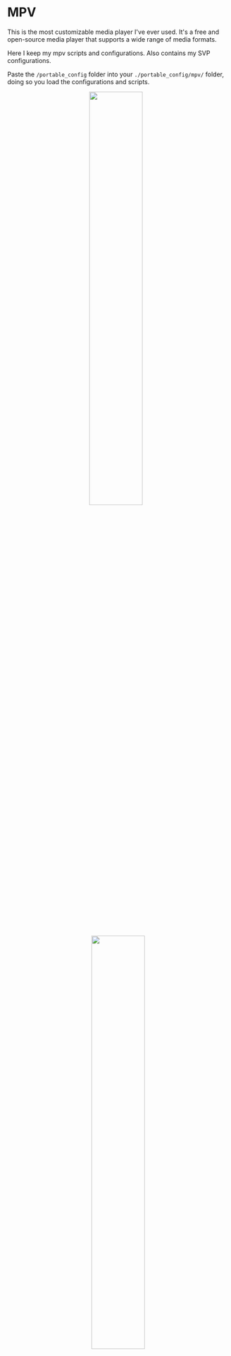 # MPV

This is the most customizable media player I've ever used. It's a free and open-source media player that supports a wide range of media formats.

Here I keep my mpv scripts and configurations. Also contains my SVP configurations.

Paste the `/portable_config` folder into your `./portable_config/mpv/` folder, doing so you load the configurations and scripts.

<p align="center">
  <img src="https://github.com/user-attachments/assets/8a902a84-a526-49f9-b456-066a2b727981" width="49%"/>
  &nbsp;&nbsp;
  <img src="https://github.com/user-attachments/assets/6f6654ac-246c-4f0b-8603-ab4e4993b7e9" width="49%"/>
</p>

## Main folder

Here we have the main configuration files for MPV.

### [`mpv.conf`][mpv_conf]

This is the main configuration file for MPV, here I set the general configurations for the player. I've set it up in categories to make it easier to understand, here are type of configurations that you can find:

- Prefered languages/subtitles
- OSC configurations (if has border, initial size/position/volume)
- Default subtitle configurations (font, size, position, etc)

### [`input.conf`][input_conf]

<p align="center">
  <img src="https://github.com/user-attachments/assets/48b1bea8-c424-41ef-915d-a61575affdac" width="49%"/>
  <img src="https://github.com/user-attachments/assets/d426835c-f2d8-450a-8a78-7580ca77bc85" width="49%"/>
</p>

This is my masterpiece, I've mapped as comment ~~almost~~ all the possible keybinds that you can use with MPV, split by the keyboard row. I've also mapped some of the most used keybinds that I use with MPV.

After all the mappings, there's the shader keybinds and finally the UOSC context menu keybinds.

Of all `input.conf` files I've searched as inspiration, this is the most complete and organized that I've found.

### [`profile.conf`][profile_conf]

File where you can set conditions for different profiles, like if you are watching a movie or a series, you can set different configurations for each one.

I only have a simple "Animation" profile, that changes the applied shader and default subtitle styling to my liking. It is applied to the files where the parent folder name contains "Animation".

### [`fonts.conf`][fonts_conf]

Not really needed anymore since I started using the `fonts` folder, but I keep it here just in case.

It was used to enable MPV to use Windows fonts folder to load fonts, without this file, it wouldn't load isntalled fonts.

## scripts

Here lies the scripts that I use with MPV, some of them were written by me, others I found on the internet and modified to my needs.

### [`autoload.lua`][autoload]

This script automatically loads playlist entries before and after the the currently played file.

### [`pause-indicator.lua`][pause_indicator]

Shows an indicator in the top right side when the video is paused.

### [`restart-mpv.lua`][restart_mpv]

Reloads the current file, useful when you change the configurations and want to apply them without restarting the player.-

### [`run-subtitle_editor.lua`][run_subtitle_editor]

Opens the current (external) subtitle on the [subtitle editor][subtitle_editor] that I made.

### [`sub-export.lua`][sub_export]

Tries to extract the current subtitle from the video and save it in the same folder as the video.

### [`sub-select.lua`][sub_select]

Auto select the audio and subtitle tracks based on the tracks name/id, highly customizable.

### [`thumbfast.lua`][thumbfast]

Generates hover thumbnails for the seekbar.

### [`watched-folder.lua`][watched_folder]

Send the current file to a "watched" folder after finishing it.

As I'm not used to the Lua language, it has some bugs:

- Sends even when changing the file without finishing it
- Don't send the last file of the playlist

### UOSC

> Feature-rich minimalist proximity-based UI for MPV player.

The imported folder from [UOSC][UOSC], where I keep the scripts that I use from it.

## script-opts

Some scripts require additional options to be set that are kept in this folder.

## shaders

Here I keep the shaders that I use with MPV. Got them from various sources, like [Anime4K][Anime4k]. I don't upload them to my repository due to their size, but you can find them on the internet.

I've included a `shaders_list.txt` file that lists the names of the shaders that I have, may be useful.

## fonts

Here I keep the fonts that I use with MPV, it is possible to load directly from Windows fonts, but can be slow sometimes.

<!-- URLS -->

[Anime4k]: https://github.com/bloc97/Anime4K
[UOSC]: https://github.com/tomasklaen/uosc
[subtitle_editor]: https://github.com/v-amorim/subtitle_editor
[mpv_conf]: ./portable_config/mpv.conf
[input_conf]: ./portable_config/input.conf
[profile_conf]: ./portable_config/profiles.conf
[fonts_conf]: ./portable_config/fonts.conf
[autoload]: ./portable_config/scripts/autoload.lua
[pause_indicator]: ./portable_config/scripts/pause-indicator.lua
[restart_mpv]: ./portable_config/scripts/restart-mpv.lua
[run_subtitle_editor]: ./portable_config/scripts/run-subtitle_editor.lua
[sub_export]: ./portable_config/scripts/sub-export.lua
[sub_select]: ./portable_config/scripts/sub-select.lua
[thumbfast]: ./portable_config/scripts/thumbfast.lua
[watched_folder]: ./portable_config/scripts/watched-folder.lua
